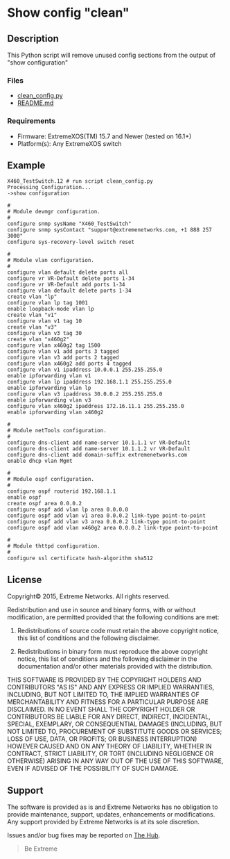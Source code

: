 # Show config "clean"

## Description
This Python script will remove unused config sections from the output of "show configuration"

### Files
* [clean_config.py](clean_config.py)
* [README.md](README.md)


### Requirements
* Firmware: ExtremeXOS(TM) 15.7 and Newer (tested on 16.1+)
* Platform(s): Any ExtremeXOS switch

## Example

```
X460_TestSwitch.12 # run script clean_config.py
Processing Configuration...
->show configuration

#
# Module devmgr configuration.
#
configure snmp sysName "X460_TestSwitch"
configure snmp sysContact "support@extremenetworks.com, +1 888 257 3000"
configure sys-recovery-level switch reset

#
# Module vlan configuration.
#
configure vlan default delete ports all
configure vr VR-Default delete ports 1-34
configure vr VR-Default add ports 1-34
configure vlan default delete ports 1-34
create vlan "lp"
configure vlan lp tag 1001
enable loopback-mode vlan lp
create vlan "v1"
configure vlan v1 tag 10
create vlan "v3"
configure vlan v3 tag 30
create vlan "x460g2"
configure vlan x460g2 tag 1500
configure vlan v1 add ports 3 tagged  
configure vlan v3 add ports 2 tagged  
configure vlan x460g2 add ports 4 tagged  
configure vlan v1 ipaddress 10.0.0.1 255.255.255.0
enable ipforwarding vlan v1
configure vlan lp ipaddress 192.168.1.1 255.255.255.0
enable ipforwarding vlan lp
configure vlan v3 ipaddress 30.0.0.2 255.255.255.0
enable ipforwarding vlan v3
configure vlan x460g2 ipaddress 172.16.11.1 255.255.255.0
enable ipforwarding vlan x460g2

#
# Module netTools configuration.
#
configure dns-client add name-server 10.1.1.1 vr VR-Default
configure dns-client add name-server 10.1.1.2 vr VR-Default
configure dns-client add domain-suffix extremenetworks.com
enable dhcp vlan Mgmt

#
# Module ospf configuration.
#
configure ospf routerid 192.168.1.1
enable ospf
create ospf area 0.0.0.2
configure ospf add vlan lp area 0.0.0.0
configure ospf add vlan v1 area 0.0.0.2 link-type point-to-point
configure ospf add vlan v3 area 0.0.0.2 link-type point-to-point
configure ospf add vlan x460g2 area 0.0.0.2 link-type point-to-point

#
# Module thttpd configuration.
#
configure ssl certificate hash-algorithm sha512
```

## License
Copyright© 2015, Extreme Networks.  All rights reserved.

Redistribution and use in source and binary forms, with or without modification,
are permitted provided that the following conditions are met:

1. Redistributions of source code must retain the above copyright notice, this
list of conditions and the following disclaimer.

2. Redistributions in binary form must reproduce the above copyright notice,
this list of conditions and the following disclaimer in the documentation
and/or other materials provided with the distribution.

THIS SOFTWARE IS PROVIDED BY THE COPYRIGHT HOLDERS AND CONTRIBUTORS "AS IS" AND
ANY EXPRESS OR IMPLIED WARRANTIES, INCLUDING, BUT NOT LIMITED TO, THE IMPLIED
WARRANTIES OF MERCHANTABILITY AND FITNESS FOR A PARTICULAR PURPOSE ARE
DISCLAIMED. IN NO EVENT SHALL THE COPYRIGHT HOLDER OR CONTRIBUTORS BE LIABLE
FOR ANY DIRECT, INDIRECT, INCIDENTAL, SPECIAL, EXEMPLARY, OR CONSEQUENTIAL
DAMAGES (INCLUDING, BUT NOT LIMITED TO, PROCUREMENT OF SUBSTITUTE GOODS OR
SERVICES; LOSS OF USE, DATA, OR PROFITS; OR BUSINESS INTERRUPTION) HOWEVER
CAUSED AND ON ANY THEORY OF LIABILITY, WHETHER IN CONTRACT, STRICT LIABILITY,
OR TORT (INCLUDING NEGLIGENCE OR OTHERWISE) ARISING IN ANY WAY OUT OF THE USE
OF THIS SOFTWARE, EVEN IF ADVISED OF THE POSSIBILITY OF SUCH DAMAGE.

## Support
The software is provided as is and Extreme Networks has no obligation to provide
maintenance, support, updates, enhancements or modifications.
Any support provided by Extreme Networks is at its sole discretion.

Issues and/or bug fixes may be reported on [The Hub](https://community.extremenetworks.com/).

>Be Extreme

